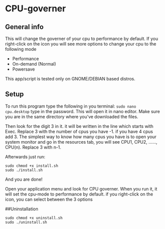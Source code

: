 # CPU-governer

## General info
This will change the governer of your cpu to performance by default. If you right-click on the icon you will see more options to change your cpu to the following mode
* Performance
* On-demand (Normal)
* Powersave

This app/script is tested only on GNOME/DEBIAN based distros.

## Setup
To run this program type the following in you terminal:
``` sudo nano cpu.desktop ```
type in the password. This will open it in nano editor. Make sure you are in the same directory where you've downloaded the files.

Then look for the digit 3 in it. it will be written in the line which starts with Exec. Replace 3 with the number of cpus you have -1. if you have 4 cpus add 3.
The simplest way to know how many cpus you have is to open your system monitor and go in the resources tab, you will see CPU1, CPU2, ......, CPU(n). Replace 3 with n-1. 

Afterwards just run:
```
sudo chmod +x install.sh
sudo ./install.sh
```
And you are done!

Open your application menu and look for CPU governer. When you run it, it will set the cpu-mode to performance by default. if you right-click on the icon, you can select between the 3 options

##Uninstallation
```
sudo chmod +x uninstall.sh
sudo ./uninstall.sh
```
